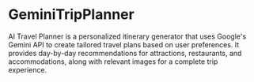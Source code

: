 # GeminiTripPlanner
AI Travel Planner is a personalized itinerary generator that uses Google's Gemini API to create tailored travel plans based on user preferences. It provides day-by-day recommendations for attractions, restaurants, and accommodations, along with relevant images for a complete trip experience.
